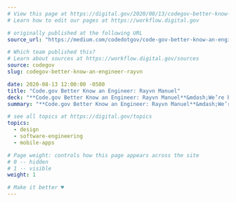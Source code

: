 ```yaml
---
# View this page at https://digital.gov/2020/08/13/codegov-better-know-an-engineer-rayvn
# Learn how to edit our pages at https://workflow.digital.gov

# originally published at the following URL
source_url: "https://medium.com/codedotgov/code-gov-better-know-an-engineer-rayvn-manuel-46188c95218b"

# Which team published this?
# Learn about sources at https://workflow.digital.gov/sources
source: codegov
slug: codegov-better-know-an-engineer-rayvn

date: 2020-08-13 12:00:00 -0500
title: "Code.gov Better Know an Engineer: Rayvn Manuel"
deck: "**Code.gov Better Know an Engineer: Rayvn Manuel**&mdash;We’re back with another installment of Better Know an Engineer. We are pleased to feature a friend of Code.gov and all-around amazing person, Rayvn Manuel; senior application developer and DevOps engineer at the Smithsonian Insitute&#39;s National Museum of African American History and Culture (NMAAHC)."
summary: "**Code.gov Better Know an Engineer: Rayvn Manuel**&mdash;We’re back with another installment of Better Know an Engineer. We are pleased to feature a friend of Code.gov and all-around amazing person, Rayvn Manuel; senior application developer and DevOps engineer at the Smithsonian Insitute&#39;s National Museum of African American History and Culture (NMAAHC)."

# see all topics at https://digital.gov/topics
topics: 
  - design
  - software-engineering
  - mobile-apps

# Page weight: controls how this page appears across the site
# 0 -- hidden
# 1 -- visible
weight: 1

# Make it better ♥
---
```

